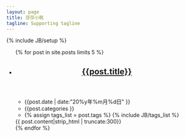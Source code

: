 ```yaml
---
layout: page
title: 莎莎小筑
tagline: Supporting tagline
---
```

{% include JB/setup %}

<ul class="article-list">
{% for post in site.posts limits 5 %}
	<li>
		<header>
			<h2><a href="{{post.url}}">{{post.title}}</a></h2>
		</header>
		<aside>
			<ul>
				<li>{{post.date | date:"20%y年%m月%d日" }}</li>
				<li>{{post.categories }}</li>
				<li>
					{% assign tags_list = post.tags %}  
  				    {% include JB/tags_list %}
  	  			</li>
			</ul>			 
		</aside>
		<div class="article-content">
			{{ post.content|strip_html |  truncate:300}}
		</div>
	</li>
{% endfor %}
</ul>





